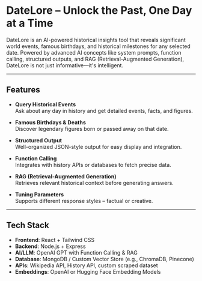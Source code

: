 # DateLore – Unlock the Past, One Day at a Time

DateLore is an AI-powered historical insights tool that reveals significant world events, famous birthdays, and historical milestones for any selected date. Powered by advanced AI concepts like system prompts, function calling, structured outputs, and RAG (Retrieval-Augmented Generation), DateLore is not just informative—it's intelligent.

---

## Features

- **Query Historical Events**  
  Ask about any day in history and get detailed events, facts, and figures.

- **Famous Birthdays & Deaths**  
  Discover legendary figures born or passed away on that date.

- **Structured Output**  
  Well-organized JSON-style output for easy display and integration.

- **Function Calling**  
  Integrates with history APIs or databases to fetch precise data.

- **RAG (Retrieval-Augmented Generation)**  
  Retrieves relevant historical context before generating answers.

- **Tuning Parameters**  
  Supports different response styles – factual or creative.

---

## Tech Stack

- **Frontend**: React + Tailwind CSS  
- **Backend**: Node.js + Express  
- **AI/LLM**: OpenAI GPT with Function Calling & RAG  
- **Database**: MongoDB / Custom Vector Store (e.g., ChromaDB, Pinecone)  
- **APIs**: Wikipedia API, History API, custom scraped dataset  
- **Embeddings**: OpenAI or Hugging Face Embedding Models

